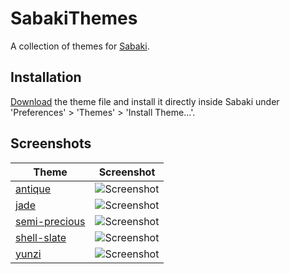# SabakiThemes

A collection of themes for [Sabaki](https://github.com/SabakiHQ/Sabaki).

## Installation

[Download](https://github.com/billhails/SabakiThemes/releases) the theme file and install it directly inside Sabaki
under 'Preferences' > 'Themes' > 'Install Theme...'.

## Screenshots

| Theme                          | Screenshot                                              |
| ------------------------------ | ------------------------------------------------------- |
| [antique](antique)             | ![Screenshot](antique/AntiqueScreenshot.png)            |
| [jade](jade)                   | ![Screenshot](jade/JadeScreenshot.png)                  |
| [semi-precious](semi-precious) | ![Screenshot](semi-precious/SemiPreciousScreenshot.png) |
| [shell-slate](shell-slate)     | ![Screenshot](shell-slate/ShellSlateScreenshot.png)     |
| [yunzi](yunzi)                 | ![Screenshot](yunzi/YunziScreenshot.png)                |
